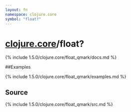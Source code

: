 ```yaml
---
layout: fn
namespace: clojure.core
symbol: "float?"
---
```


# [clojure.core](../)/float?

{% include 1.5.0/clojure.core/float_qmark/docs.md %}

##Examples

{% include 1.5.0/clojure.core/float_qmark/examples.md %}
## Source
{% include 1.5.0/clojure.core/float_qmark/src.md %}

